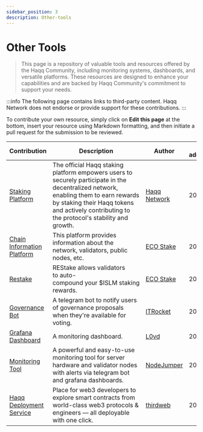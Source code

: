 ```yaml
---
sidebar_position: 3
description: Other-tools
---
```


# Other Tools

> This page is a repository of valuable tools and resources offered by the Haqq Community, including monitoring systems, dashboards, and versatile platforms. These resources are designed to enhance your capabilities and are backed by Haqq Community's commitment to support your needs.

:::info
The following page contains links to third-party content. Haqq Network does not endorse or provide support for these contributions.
:::

To contribute your own resource, simply click on **Edit this page** at the bottom, insert your resource using Markdown formatting, and then initiate a pull request for the submission to be reviewed.

| Contribution | Description | Author | Date added/updated |
| --- | --- | --- | --- |
| [Staking Platform](https://shell.haqq.network/staking) | The official Haqq staking platform empowers users to securely participate in the decentralized network, enabling them to earn rewards by staking their Haqq tokens and actively contributing to the protocol's stability and growth. | [Haqq Network](https://haqq.network/) | 2023-10-10 |
| [Chain Information Platform](https://cosmos.directory/haqq/chain) | This platform provides information about the network, validators, public nodes, etc. | [ECO Stake](https://github.com/eco-stake) | 2023-11-29 |
| [Restake](https://restake.app/haqq) | REStake allows validators to auto-compound your $ISLM staking rewards. | [ECO Stake](https://github.com/eco-stake) | 2023-11-29 |
| [Governance Bot](https://t.me/itrocket_mainnet_proposal_bot) | A telegram bot to notify users of governance proposals when they're available for voting. | [ITRocket](https://github.com/itrocket-am) | 2023-12-10 |
| [Grafana Dashboard](https://chain-services.l0vd.com/mainnets/haqq/monitoring) | A monitoring dashboard. | [L0vd](https://github.com/L0vd) | 2023-09-11 |
| [Monitoring Tool](https://github.com/nodejumper-org/monitoring-tool) | A powerful and easy-to-use monitoring tool for server hardware and validator nodes with alerts via telegram bot and grafana dashboards. | [NodeJumper](https://github.com/nodejumper-org) | 2023-06-08 |
| [Haqq Deployment Service](https://thirdweb.com/haqq-network) | Place for web3 developers to explore smart contracts from world-class web3 protocols & engineers — all deployable with one click. | [thirdweb](https://github.com/thirdweb-dev) | 2023-10-22 |




